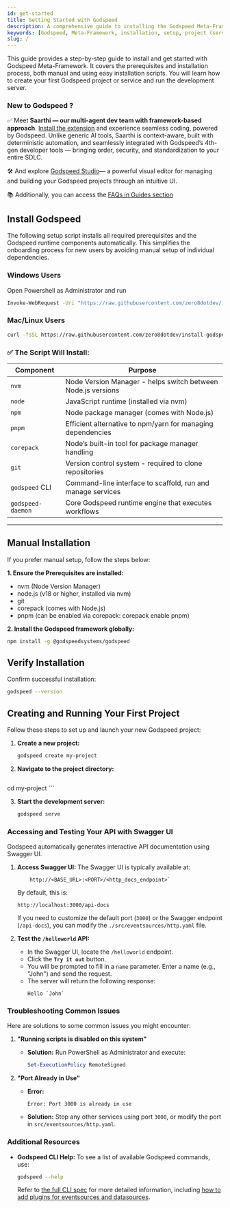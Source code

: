 ```yaml
---
id: get-started
title: Getting Started with Godspeed
description: A comprehensive guide to installing the Godspeed Meta-Framework, creating your first project(aka service), running the development server, accessing Swagger UI, and testing a basic API.
keywords: [Godspeed, Meta-Framework, installation, setup, project (service) creation, CLI, running project (service) locally, Swagger UI, API testing, helloworld, guide, tutorial]
slug: /
---
```


This guide provides a step-by-step guide to install and get started with Godspeed Meta-Framework. It covers the prerequisites and installation process, both manual and using easy installation scripts. You will learn how to create your first Godspeed project or service and run the development server.

### New to Godspeed ? 

✅ Meet **Saarthi — our multi-agent dev team with framework-based approach**. [Install the extension](https://marketplace.visualstudio.com/items?itemName=godspeed-systems.saarthi) and experience seamless coding, powered by Godspeed. Unlike generic AI tools, Saarthi is context-aware, built with deterministic automation, and seamlessly integrated with Godspeed’s 4th-gen developer tools — bringing order, security, and standardization to your entire SDLC.

🛠️ And explore [Godspeed Studio](https://studio.godspeed.systems)— a powerful visual editor for managing and building your Godspeed projects through an intuitive UI.

📚 Additionally, you can access the [FAQs in Guides section](/docs/microservices-framework/guides)

<!-- 
### Watch this One-Click Installation Guide

<div style={{ position: 'relative', paddingBottom: '50.25%', height: 0, overflow: 'hidden' }}>
    <iframe style={{ position: 'absolute', top: 10, left: 10, width: '100%', height: '80%' }} src="https://www.youtube.com/embed/xb0fgMmFywc?si=EhuxwGAXJSSmOUCX" frameborder="0" allow="fullscreen;" allowfullscreen ></iframe>
</div> -->

## Install Godspeed

The following setup script installs all required prerequisites and the Godspeed runtime components automatically. This simplifies the onboarding process for new users by avoiding manual setup of individual dependencies.

### Windows Users

Open Powershell as Administrator and run
```bash
Invoke-WebRequest -Uri "https://raw.githubusercontent.com/zero8dotdev/install-godspeed-daemon/main/CompleteInstall.ps1" -OutFile "install.ps1"; Start-Process powershell -ArgumentList "-File .\install.ps1" -Verb RunAs
```

### Mac/Linux Users

```bash
curl -fsSL https://raw.githubusercontent.com/zero8dotdev/install-godspeed-daemon/main/CompleteInstall.sh | bash
```

### ✅ The Script Will Install:

| Component         | Purpose                                                      |
| ----------------- | ------------------------------------------------------------ |
| `nvm`             | Node Version Manager - helps switch between Node.js versions |
| `node`            | JavaScript runtime (installed via nvm)                       |
| `npm`             | Node package manager (comes with Node.js)                    |
| `pnpm`            | Efficient alternative to npm/yarn for managing dependencies  |
| `corepack`        | Node’s built-in tool for package manager handling            |
| `git`             | Version control system - required to clone repositories      |
| `godspeed` CLI    | Command-line interface to scaffold, run and manage services  |
| `godspeed-daemon` | Core Godspeed runtime engine that executes workflows         |
---

## Manual Installation

  If you prefer manual setup, follow the steps below:

  **1. Ensure the Prerequisites are installed:**

  - nvm (Node Version Manager)
  - node.js (v18 or higher, installed via nvm)
  - git
  - corepack (comes with Node.js)
  - pnpm (can be enabled via corepack: corepack enable pnpm)
  

  **2. Install the Godspeed framework globally:**

  ```bash
  npm install -g @godspeedsystems/godspeed
  ```

## Verify Installation

Confirm successful installation:

```bash
godspeed --version
```

## Creating and Running Your First Project
Follow these steps to set up and launch your new Godspeed project:

1.  **Create a new project:**
    ```bash
    godspeed create my-project
    ```

2.  **Navigate to the project directory:**
    ```bash
   cd my-project
    ```

3.  **Start the development server:**
    ```bash
    godspeed serve
    ```

### Accessing and Testing Your API with Swagger UI

Godspeed automatically generates interactive API documentation using Swagger UI.

1.  **Access Swagger UI:**
    The Swagger UI is typically available at:
    ```plaintext
        http://<BASE_URL>:<PORT>/<http_docs_endpoint>`
    ```
    By default, this is:
    ```plaintext
    http://localhost:3000/api-docs
    ```

    If you need to customize the default port (`3000`) or the Swagger endpoint (`/api-docs`), you can modify the `./src/eventsources/http.yaml` file.

2.  **Test the `/helloworld` API:**

      * In the Swagger UI, locate the `/helloworld` endpoint.
      * Click the **`Try it out`** button.
      * You will be prompted to fill in a `name` parameter. Enter a name (e.g., "John") and send the request.
      * The server will return the following response:
        ```
        Hello `John`
        ```
### Troubleshooting Common Issues

Here are solutions to some common issues you might encounter:

1.  **"Running scripts is disabled on this system"**

      * **Solution:** Run PowerShell as Administrator and execute:
        ```powershell
        Set-ExecutionPolicy RemoteSigned
        ```

2.  **"Port Already in Use"**
      * **Error:**
        ```
        Error: Port 3000 is already in use
        ```
      * **Solution:** Stop any other services using port `3000`, or modify the port in `src/eventsources/http.yaml`.

### Additional Resources

  * **Godspeed CLI Help:**
    To see a list of available Godspeed commands, use:

    ```bash
    godspeed --help
    ```

    Refer to [the full CLI spec](/docs/microservices-framework/CLI.md) for more detailed information, including [how to add plugins for eventsources and datasources](/docs/microservices-framework/CLI#install--manage-plugins).





